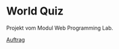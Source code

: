 # World Quiz

Projekt vom Modul Web Programming Lab.

[Auftrag](https://github.com/web-programming-lab/web-programming-lab-projekt)